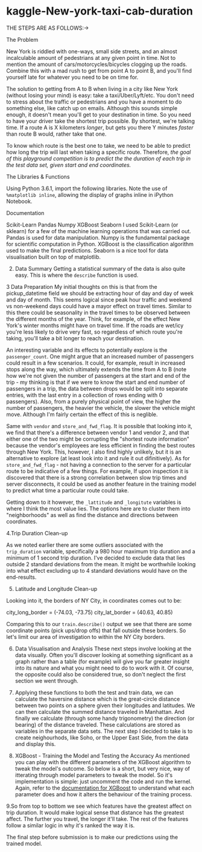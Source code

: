 # kaggle-New-york-taxi-cab-duration

THE STEPS ARE AS FOLLOWS:->

The Problem


New York is riddled with one-ways, small side streets, and an almost incalculable amount of pedestrians at any given point in time. Not to mention the amount of cars/motorcycles/bicycles clogging up the roads. Combine this with a mad rush to get from point A to point B, and you'll find yourself late for whatever you need to be on time for.

The solution to getting from A to B when living in a city like New York (without losing your mind) is easy: take a taxi/Uber/Lyft/etc. You don't need to stress about the traffic or pedestrians and you have a moment to do something else, like catch up on emails. Although this sounds simple enough, it doesn't mean you'll get to your destination in time. So you need to have your driver take the shortest trip possible. By shortest, we're talking time. If a route A is X kilometers *longer*, but gets you there Y minutes *faster* than route B would, rather take that one.

To know which route is the best one to take, we need to be able to predict how long the trip will last when taking a specific route. Therefore, *the goal of this playground competition is to predict the the duration of each trip in the test data set, given start and end coordinates.*


The Libraries & Functions


Using Python 3.6.1, import the following libraries. Note the use of `%matplotlib inline`, allowing the display of graphs inline in iPython Notebook.

Documentation

Scikit-Learn
Pandas
Numpy
XGBoost
Seaborn
I used Scikit-Learn (or sklearn) for a few of the machine learning operations that was carried out. Pandas is used for data manipulation. Numpy is the fundamental package for scientific computation in Python. XGBoost is the classification algorithm used to make the final predictions. Seaborn is a nice tool for data visualisation built on top of matplotlib.

2. Data Summary
Getting a statistical summary of the data is also quite easy. This is where the `describe` function is used.


3 Data Preparation
My initial thoughts on this is that from the pickup_datetime field we should be extracting hour of day and day of week and day of month. This seems logical since peak hour traffic and weekend vs non-weekend days could have a mayor effect on travel times. Similar to this there could be seasonality in the travel times to be observed between the different months of the year. Think, for example, of the effect New York's winter months might have on travel time. If the roads are wet/icy you're less likely to drive very fast, so regardless of which route you're taking, you'll take a bit longer to reach your destination.

An interesting variable and its effects to potentially explore is the `passenger_count`. One might argue that an increased number of passengers could result in a few scenarios. It could, for example, result in increased stops along the way, which ultimately extends the time from A to B (note how we're not given the number of passengers at the start and end of the trip - my thinking is that if we were to know the start and end number of passengers in a trip, the data between drops would be split into separate entries, with the last entry in a collection of rows ending with 0 passengers). Also, from a purely physical point of view, the higher the number of passengers, the heavier the vehicle, the slower the vehicle might move. Although I'm fairly certain the effect of this is neglible.

Same with `vendor` and `store_and_fwd_flag`. It is possible that looking into it, we find that there's a difference between vendor 1 and vendor 2, and that either one of the two might be corrupting the "shortest route information" because the vendor's employees are less efficient in finding the best routes through New York. This, however, I also find highly unlikely, but it is an alternative to explore (at least look into it and rule it out difinitively). As for `store_and_fwd_flag` - not having a connection to the server for a particular route to be indicative of a few things. For example, If upon inspection it is discovered that there is a strong correlation between slow trip times and server disconnects, it could be used as another feature in the training model to predict what time a particular route could take.

Getting down to it however, the `_lattitude` and `_longitute` variables is where I think the most value lies. The options here are to cluster them into "neighborhoods" as well as find the distance and directions between coordinates.

4.Trip Duration Clean-up


As we noted earlier there are some outliers associated with the `trip_duration` variable, specifically a 980 hour maximum trip duration and a minimum of 1 second trip duration. I've decided to exclude data that lies outside 2 standard deviations from the mean. It might be worthwhile looking into what effect excluding up to 4 standard deviations would have on the end-results.

5. Latitude and Longitude Clean-up


Looking into it, the borders of NY City, in coordinates comes out to be:

city_long_border = (-74.03, -73.75)
city_lat_border = (40.63, 40.85) 

Comparing this to our `train.describe()` output we see that there are some coordinate points (pick ups/drop offs) that fall outside these borders. So let's limit our area of investigation to within the NY City borders.

6. Data Visualisation and Analysis
These next steps involve looking at the data visually. Often you'll discover looking at something significant as a graph rather than a table (for example) will give you far greater insight into its nature and what you might need to do to work with it. Of course, the opposite could also be considered true, so don't neglect the first section we went through.

7. Applying these functions to both the test and train data, we can calculate the haversine distance which is the great-circle distance between two points on a sphere given their longitudes and latitudes. We can then calculate the summed distance traveled in Manhattan. And finally we calculate (through some handy trigonometry) the direction (or bearing) of the distance traveled. These calculations are stored as variables in the separate data sets. The next step I decided to take is to create neighourhods, like Soho, or the Upper East Side, from the data and display this.

8. XGBoost - Training the Model and Testing the Accuracy
As mentioned you can play with the different parameters of the XGBoost algorithm to tweak the model's outcome. So below is a short, but very nice, way of itterating through model parameters to tweak the model. So it's implementation is simple: just uncomment the code and run the kernel. Again, refer to the [documentation for XGBoost](http://xgboost.readthedocs.io/en/latest/python/python_intro.html "XGBoost Documentation") to understand what each parameter does and how it alters the behaviour of the training process.

9.So from top to bottom we see which features have the greatest affect on trip duration. It would make logical sense that distance has the greatest affect. The further you travel, the longer it'll take. The rest of the features follow a similar logic in why it's ranked the way it is.


The final step before submission is to make our predictions using the trained model.
